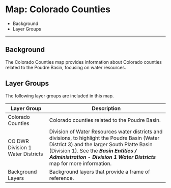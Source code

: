 # Map: Colorado Counties

* Background
* Layer Groups

---------------

## Background

The Colorado Counties map provides information about Colorado counties related to the Poudre Basin,
focusing on water resources.

## Layer Groups

The following layer groups are included in this map.

| **Layer Group** | **Description** |
| -- | -- |
| Colorado Counties | Colorado counties related to the Poudre Basin. |
| CO DWR Division 1 Water Districts | Division of Water Resources water districts and divisions, to highlight the Poudre Basin (Water District 3) and the larger South Platte Basin (Division 1).  See the ***Basin Entities / Administration - Division 1 Water Districts*** map for more information. |
| Background Layers | Background layers that provide a frame of reference. |
